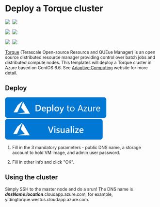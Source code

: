 # Deploy a Torque cluster

<IMG SRC="https://azurequickstartsservice.blob.core.windows.net/badges/torque-cluster/PublicLastTestDate.svg" />&nbsp;
<IMG SRC="https://azurequickstartsservice.blob.core.windows.net/badges/torque-cluster/PublicDeployment.svg" />&nbsp;

<IMG SRC="https://azurequickstartsservice.blob.core.windows.net/badges/torque-cluster/FairfaxLastTestDate.svg" />&nbsp;
<IMG SRC="https://azurequickstartsservice.blob.core.windows.net/badges/torque-cluster/FairfaxDeployment.svg" />&nbsp;

<IMG SRC="https://azurequickstartsservice.blob.core.windows.net/badges/torque-cluster/BestPracticeResult.svg" />&nbsp;
<IMG SRC="https://azurequickstartsservice.blob.core.windows.net/badges/torque-cluster/CredScanResult.svg" />&nbsp;

<a href="http://www.adaptivecomputing.com/products/open-source/torque/">Torque</a>
(Terascale Open-source Resource and QUEue Manager) is an open source distributed
resource manager providing control over batch jobs and distributed compute
nodes. This templates will deploy a Torque cluster in Azure based on CentOS 6.6.
See <a href="http://docs.adaptivecomputing.com/torque/5-1-0/help.htm">Adaptive
Computing</a> website for more detail.

## Deploy

<a href="https://portal.azure.com/#create/Microsoft.Template/uri/https%3A%2F%2Fraw.githubusercontent.com%2FAzure%2Fazure-quickstart-templates%2Fmaster%2Ftorque-cluster%2Fazuredeploy.json" target="_blank">
<img alt="Deploy to Azure" src="https://raw.githubusercontent.com/Azure/azure-quickstart-templates/master/1-CONTRIBUTION-GUIDE/images/deploytoazure.svg?sanitize=true"/>
</a>
<a href="http://armviz.io/#/?load=https%3A%2F%2Fraw.githubusercontent.com%2FAzure%2Fazure-quickstart-templates%2Fmaster%2Ftorque-cluster%2Fazuredeploy.json" target="_blank">
<img src="https://raw.githubusercontent.com/Azure/azure-quickstart-templates/master/1-CONTRIBUTION-GUIDE/images/visualizebutton.svg?sanitize=true"/>
</a>

1. Fill in the 3 mandatory parameters - public DNS name, a storage account to
   hold VM image, and admin user password.

2. Fill in other info and click "OK".

## Using the cluster

Simply SSH to the master node and do a srun! The DNS name is
_**dnsName**_._**location**_.cloudapp.azure.com, for example,
yidingtorque.westus.cloudapp.azure.com.
